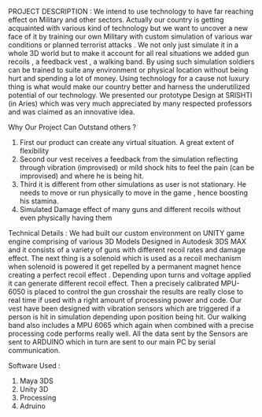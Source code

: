 PROJECT DESCRIPTION :
We intend to use technology to have far reaching effect on Military and other sectors. Actually our country is getting acquainted with various kind of technology but we want to uncover a new face of it by training our own Military with custom simulation of various war conditions or planned terrorist attacks . We not only just simulate it in a whole 3D world but to make it account for all real situations we added gun recoils , a feedback vest , a walking band. By using such simulation soldiers can be trained to suite any environment or physical location without being hurt and spending a lot of money. Using technology for a cause not luxury thing is what would make our country better and harness the underutilized potential of our technology. We presented our prototype Design at SRISHTI (in Aries) which was very much appreciated by many respected professors and was claimed as an innovative idea.

Why Our Project Can Outstand others ?
1) First our product can create any virtual situation. A great extent of flexibility
2) Second our vest receives a feedback from the simulation reflecting through vibration (improvised) or mild shock hits to feel the pain (can be improvised) and where he is being hit.
3) Third it is different from other simulations as user is not stationary. He needs to move or run physically to move in the game , hence boosting his stamina.
4) Simulated Damage effect of many guns and different recoils without even physically having them

Technical Details :
We had built our custom environment on UNITY game engine comprising of various 3D Models Designed in Autodesk 3DS MAX and it consists of a variety of guns with different recoil rates and damage effect. The next thing is a solenoid which is used as a recoil mechanism when solenoid is powered it get repelled by a permanent magnet hence creating a perfect recoil effect . Depending upon turns and voltage applied it can generate different recoil effect. Then a precisely calibrated MPU-6050 is placed to control the gun crosshair the results are really close to real time if used with a right amount of processing power and code. Our vest have been designed with vibration sensors which are triggered if a person is hit in simulation depending upon position being hit. Our walking band also includes a MPU 6065 which again when combined with a precise processing code performs really well. All the data sent by the Sensors are sent
to ARDUINO which in turn are sent to our main PC by serial communication.

Software Used :

1) Maya 3DS
2) Unity 3D
3) Processing
4) Adruino
